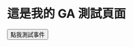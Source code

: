 <!DOCTYPE html>
<html lang="zh-TW">
<head>
  <meta charset="UTF-8">
  <title>GA 測試頁面</title>
  <!-- Google Analytics -->
  <script async src="https://www.googletagmanager.com/gtag/js?id=G-S6TSJNX4M4"></script>
  <script>
    window.dataLayer = window.dataLayer || [];
    function gtag(){dataLayer.push(arguments);}
    gtag('js', new Date());
    gtag('config', 'G-S6TSJNX4M4');
  </script>
</head>
<body>
  <h1>這是我的 GA 測試頁面</h1>

  <!-- 按鈕 -->
  <button onclick="gtag('event', 'click', {
    'event_category': 'button',
    'event_label': 'test_button',
    'value': 1
  })">點我測試事件</button>

</body>
</html>

